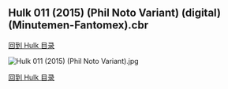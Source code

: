 ## Hulk 011 (2015) (Phil Noto Variant) (digital) (Minutemen-Fantomex).cbr


[回到 Hulk 目录](https://github.com/alicewish/markdown/blob/master/series/Hulk.md)


![Hulk 011 (2015) (Phil Noto Variant).jpg](https://wx1.sinaimg.cn/large/6a9fdecaly1fr0uxcn65ej21kw2ed1kz.jpg)

[回到 Hulk 目录](https://github.com/alicewish/markdown/blob/master/series/Hulk.md)

